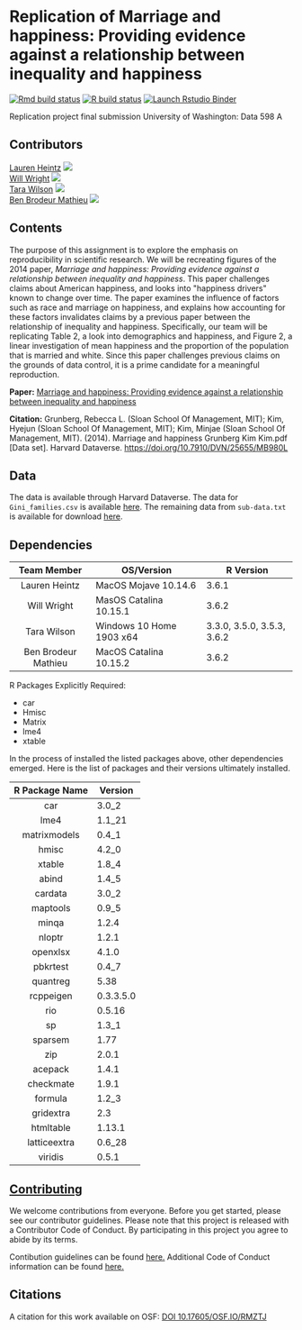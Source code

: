 # Replication of Marriage and happiness: Providing evidence against a relationship between inequality and happiness

<!-- badges: start -->
[![Rmd build status](https://github.com/UW-MSDS-DATA-598-Reproducibility-WI20/brodeur-heintz-wilson-wright-replication-project/workflows/.github/workflows/docker-build.yaml/badge.svg)](https://github.com/UW-MSDS-DATA-598-Reproducibility-WI20/brodeur-heintz-wilson-wright-replication-project/actions)
[![R build status](https://github.com/UW-MSDS-DATA-598-Reproducibility-WI20/brodeur-heintz-wilson-wright-replication-project/workflows/R-CMD-check/badge.svg)](https://github.com/UW-MSDS-DATA-598-Reproducibility-WI20/brodeur-heintz-wilson-wright-replication-project/actions)
[![Launch Rstudio Binder](http://mybinder.org/badge_logo.svg)](https://mybinder.org/v2/gh/UW-MSDS-DATA-598-Reproducibility-WI20/brodeur-heintz-wilson-wright-replication-project/master?urlpath=rstudio)
<!-- badges: end -->


 Replication project final submission
 University of Washington: Data 598 A

## Contributors

[Lauren Heintz](https://github.com/lheintz) [![](https://orcid.org/sites/default/files/images/orcid_16x16.png)](https://orcid.org/0000-0002-2834-2112)  
[Will Wright](https://github.com/WrightWillT) [![](https://orcid.org/sites/default/files/images/orcid_16x16.png)](https://orcid.org/0000-0003-1264-4105)  
[Tara Wilson](https://github.com/TaraWilson17) [![](https://orcid.org/sites/default/files/images/orcid_16x16.png)](https://orcid.org/0000-0003-3150-3164)  
[Ben Brodeur Mathieu](https://github.com/ALotOfData) [![](https://orcid.org/sites/default/files/images/orcid_16x16.png)](https://orcid.org/0000-0001-6464-9747)  

## Contents

The purpose of this assignment is to explore the emphasis on reproducibility in scientific research. We will be recreating figures of the 2014 paper, *Marriage and happiness: Providing evidence against a relationship between inequality and happiness*. This paper challenges claims about American happiness, and looks into "happiness drivers" known to change over time. The paper examines the influence of factors such as race and marriage on happiness, and explains how accounting for these factors invalidates claims by a previous paper between the relationship of inequality and happiness. Specifically, our team will be replicating Table 2, a look into demographics and happiness, and Figure 2, a linear investigation of mean happiness and the proportion of the population that is married and white. Since this paper challenges previous claims on the grounds of data control, it is a prime candidate for a meaningful reproduction.

**Paper:** [Marriage and happiness: Providing evidence against a relationship between inequality and happiness](https://dataverse.harvard.edu/dataset.xhtml?persistentId=doi:10.7910/DVN/25655)

**Citation:** Grunberg, Rebecca L. (Sloan School Of Management, MIT); Kim, Hyejun (Sloan School Of Management, MIT); Kim, Minjae (Sloan School Of Management, MIT). (2014). Marriage and happiness Grunberg Kim Kim.pdf [Data set]. Harvard Dataverse. https://doi.org/10.7910/DVN/25655/MB980L

## Data

The data is available through Harvard Dataverse. The data for `Gini_families.csv` is available [here](https://dataverse.harvard.edu/file.xhtml?persistentId=doi:10.7910/DVN/25655/EHOQ1O&version=1.0). The remaining data from `sub-data.txt` is available for download [here](https://dataverse.harvard.edu/file.xhtml?persistentId=doi:10.7910/DVN/25655/EVUXXU&version=1.0).

## Dependencies

|     Team Member     | OS/Version               | R Version                  |
| :-----------------: | ------------------------ | -------------------------- |
|    Lauren Heintz    | MacOS Mojave 10.14.6     | 3.6.1                      |
|     Will Wright     | MasOS Catalina 10.15.1 	| 3.6.2                      |
|     Tara Wilson     | Windows 10 Home 1903 x64 | 3.3.0, 3.5.0, 3.5.3, 3.6.2 |
| Ben Brodeur Mathieu | MacOS Catalina 10.15.2   | 3.6.2                      |

R Packages Explicitly Required:
* car
* Hmisc
* Matrix
* lme4
* xtable

In the process of installed the listed packages above, other dependencies emerged. Here is the list of packages and their versions ultimately installed.

| R Package Name | Version   |
| :------------: | --------- |
|      car       | 3.0_2     |
|      lme4      | 1.1_21    |
|  matrixmodels  | 0.4_1     |
|     hmisc      | 4.2_0     |
|     xtable     | 1.8_4     |
|     abind      | 1.4_5     |
|    cardata     | 3.0_2     |
|    maptools    | 0.9_5     |
|     minqa      | 1.2.4     |
|     nloptr     | 1.2.1     |
|    openxlsx    | 4.1.0     |
|    pbkrtest    | 0.4_7     |
|    quantreg    | 5.38      |
|   rcppeigen    | 0.3.3.5.0 |
|      rio       | 0.5.16    |
|       sp       | 1.3_1     |
|    sparsem     | 1.77      |
|      zip       | 2.0.1     |
|    acepack     | 1.4.1     |
|   checkmate    | 1.9.1     |
|    formula     | 1.2_3     |
|   gridextra    | 2.3       |
|   htmltable    | 1.13.1    |
|  latticeextra  | 0.6_28    |
|    viridis     | 0.5.1     |

## [Contributing](CONTRIBUTING.md)

We welcome contributions from everyone. Before you get started, please see our contributor guidelines. Please note that this project is released with a Contributor Code of Conduct. By participating in this project you agree to abide by its terms.

Contibution guidelines can be found [here.](CONTRIBUTING.md) Additional Code of Conduct information can be found [here.](CODE_OF_CONDUCT.md)

## Citations

A citation for this work available on OSF: [DOI 10.17605/OSF.IO/RMZTJ](https://doi.org/10.17605/OSF.IO/RMZTJ)
